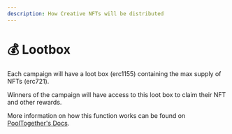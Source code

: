 ```yaml
---
description: How Creative NFTs will be distributed
---
```


# 💰 Lootbox

Each campaign will have a loot box \(erc1155\) containing the max supply of NFTs \(erc721\).

Winners of the campaign will have access to this loot box to claim their NFT and other rewards.

More information on how this function works can be found on [PoolTogether's Docs](https://docs.pooltogether.com/protocol/lootbox).



